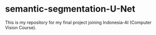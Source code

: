 # semantic-segmentation-U-Net
This is my repository for my final project joining Indonesia-AI (Computer Vision Course).
